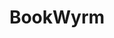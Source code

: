 ---
git: https://github.com/bookwyrm-social/bookwyrm
logohandle: bookwyrmsocial
sort: bookwyrm
title: BookWyrm
website: https://bookwyrm.social/
---
